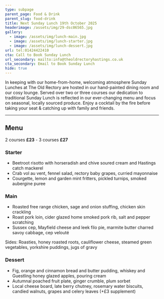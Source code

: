 ```yaml
---
type: subpage
parent_page: Food & Drink
parent_slug: food-drink
title: Next Sunday Lunch 19th October 2025
headerimage: /assets/img/29-dsc06565.jpg
gallery:
  - image: /assets/img/lunch-main.jpg
  - image: /assets/img/lunch-starter.jpg
  - image: /assets/img/lunch-dessert.jpg
url: tel:01424422410
cta: Call to Book Sunday Lunch
url_secondary: mailto:info@theoldrectoryhastings.co.uk
cta_secondary: Email to Book Sunday Lunch
hide: true
---
```

In keeping with our home-from-home, welcoming atmosphere Sunday Lunches at The Old Rectory are hosted in our hand-painted dining room and our cosy lounge. Served over two or three courses our dedication to traditional Sunday Lunch is reflected in our ever-changing menu and focus on seasonal, locally sourced produce. Enjoy a cocktail by the fire before taking your seat & catching up with family and friends.

<hr/>

## Menu

<div class="menu-text">

2 courses **£23** - 3 courses **£27**

</div>
<div class="menu">
<div class="menu-col">

### Starter

* Beetroot risotto with horseradish and chive soured cream and Hastings catch mackerel
* Crab vol au vent, fennel salad, rectory baby grapes, curried mayonnaise
* Courgette, lemon and garden mint fritters, pickled turnips, smoked aubergine puree 

### Main

* Roasted free range chicken, sage and onion stuffing, chicken skin crackling
* Roast pork loin, cider glazed home smoked pork rib, salt and pepper scratching
* Sussex cep, Mayfield cheese and leek filo pie, marmite butter charred savoy cabbage, cep velouté

Sides: Roasties, honey roasted roots, cauliflower cheese, steamed green vegetables, yorkshire puddings, jugs of gravy

</div>
<div class="menu-col">

### Dessert

* Fig, orange and cinnamon bread and butter pudding, whiskey and Guestling honey glazed apples, pouring cream
* Autumnal poached fruit plate, ginger crumble, plum sorbet
* Local cheese board, late berry chutney, rosemary water biscuits, candied walnuts, grapes and celery leaves
  (+£3 supplement)

</div>
</div>
